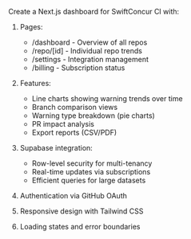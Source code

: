Create a Next.js dashboard for SwiftConcur CI with:

1. Pages:
   - /dashboard - Overview of all repos
   - /repo/[id] - Individual repo trends
   - /settings - Integration management
   - /billing - Subscription status

2. Features:
   - Line charts showing warning trends over time
   - Branch comparison views
   - Warning type breakdown (pie charts)
   - PR impact analysis
   - Export reports (CSV/PDF)

3. Supabase integration:
   - Row-level security for multi-tenancy
   - Real-time updates via subscriptions
   - Efficient queries for large datasets

4. Authentication via GitHub OAuth
5. Responsive design with Tailwind CSS
6. Loading states and error boundaries
